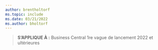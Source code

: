 ```yaml
---
author: brentholtorf
ms.topic: include
ms.date: 03/21/2022
ms.author: bholtorf
---
```

> **S’APPLIQUE À :** Business Central 1re vague de lancement 2022 et ultérieures